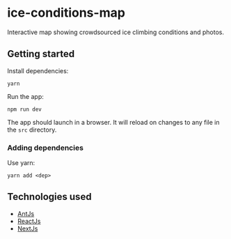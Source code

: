 # ice-conditions-map
Interactive map showing crowdsourced ice climbing conditions and photos.

## Getting started
Install dependencies:
```.env
yarn
```
Run the app:
```.env
npm run dev
```
The app should launch in a browser. It will reload on changes to any file in the `src` directory.

### Adding dependencies
Use yarn:
```.env
yarn add <dep>
```

## Technologies used
- [AntJs](https://ant.design/)
- [ReactJs](https://reactjs.org/)
- [NextJs](https://nextjs.org/)
